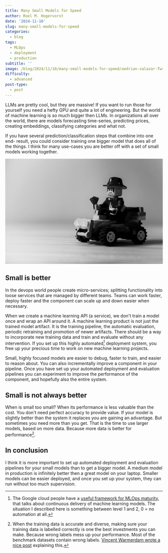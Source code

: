 ```yaml
---
title: Many Small Models for Speed
author: Roel M. Hogervorst
date: '2024-11-10'
slug: many-small-models-for-speed
categories:
  - blog
tags:
  - MLOps
  - deployment
  - production
subtitle: ''
image: /blog/2024/11/10/many-small-models-for-speed/aedrian-salazar-Tws17PwytpA-unsplash.jpg
difficulty:
  - advanced
post-type:
  - post
---
```


<!-- content  -->
LLMs are pretty cool, but they are massive! If you want to run those for yourself
you need a hefty GPU and quite a lot of engineering. But the world of machine 
learning is so much bigger then LLMs. In organizations all over the world, there
are models forecasting time-series, predicting prices, creating embeddings, 
classifying categories and what not.

If you have several prediction/classification steps that combine into one end-
result, you could consider training one bigger model that does all of the things. 
I think for many use-cases you are better off with a set of small models working 
together.

![a small lego figure (as a reference to smallness)](aedrian-salazar-Tws17PwytpA-unsplash.jpg)

## Small is better

In the devops world people create micro-services; splitting functionality into 
loose services that are managed by different teams. Teams can work faster,
deploy faster and the component can scale up and down easier when necessary.

When we create a machine learning API (a service), we don't train a model once
and wrap an API around it. A machine learning product is not just the trained
model artifact. It is the training pipeline, the automatic evaluation, periodic
retraining and promotion of newer artifacts. There should be a way to incorporate 
new training data and train and evaluate without any intervention. If you set
up this highly automated[^1] deployment system, you free up your precious time
to work on new machine learning projects. 

Small, highly focused models are easier to debug, faster to train, and easier
to reason about. You can also incrementally improve a component in your pipeline.
Once you have set up your automated deployment and evaluation pipelines you can
experiment to improve the performance of the component, and hopefully also the
entire system.

## Small is not always better
When is small too small? When its performance is less valuable than the cost.
You don't need perfect accuracy to provide value. If your model is slightly better
than the system it replaces you are gaining an advantage. But sometimes you need
more than you get. That is the time to use larger models, based on more data.
Because more data is better for performance[^2].

## In conclusion

I think it is more important to set up automated deployment and evaluation pipelines
for your small models than to get a bigger model. A medium model in production is infinitely better
then a great model on your laptop. Smaller models can be easier deployed, and once you
set up your system, they can run without too much supervision.

[^1]: The Google cloud people have a [useful framework for MLOps maturity](https://cloud.google.com/architecture/mlops-continuous-delivery-and-automation-pipelines-in-machine-learning), that talks about continuous delivery of machine learning models. The situation I described here is something between level 1 and 2, 0 = no automation at all.
[^2]: When the training data is accurate and diverse, making sure your training data is labelled correctly is one the best investments you can make. Because wrong labels mess up your performance. Most of the benchmark datasets contain wrong labels. [Vincent Warmerdam wrote a nice post](https://koaning.io/posts/labels/) explaining this.